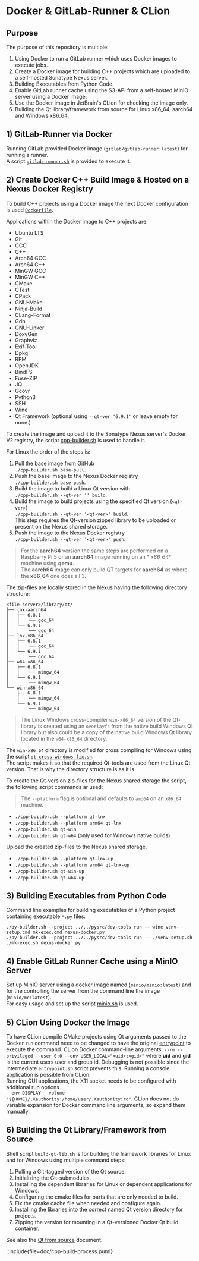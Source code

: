 # Docker & GitLab-Runner & CLion

## Purpose

The purpose of this repository is multiple:

1. Using Docker to run a GitLab runner which uses Docker images to execute jobs.
2. Create a Docker image for building C++ projects which are uploaded to a self-hosted Sonatype Nexus server.
3. Building Executables from Python Code.
4. Enable GitLab runner cache using the S3-API from a self-hosted MinIO server using a Docker image.
5. Use the Docker image in JetBrain's CLion for checking the image only.
6. Building the Qt library/framework from source for Linux x86_64, aarch64 and Windows x86_64.

## 1) GitLab-Runner via Docker

Running GitLab provided Docker image (`gitlab/gitlab-runner:latest`) for running a runner.  
A script [`gitlab-runner.sh`](gitlab-runner.sh "Link to the script.") is provided to execute it.

## 2) Create Docker C++ Build Image & Hosted on a Nexus Docker Registry

To build C++ projects using a Docker image the next Docker configuration is used
[`Dockerfile`](builder/cpp.Dockerfile "Link to the docker file.").

Applications within the Docker image to C++ projects are:

* Ubuntu LTS
* Git
* GCC
* C++
* Arch64 GCC
* Arch64 C++
* MinGW GCC
* MinGW C++
* CMake
* CTest
* CPack
* GNU-Make
* Ninja-Build
* CLang-Format
* Gdb
* GNU-Linker
* DoxyGen
* Graphviz
* Exif-Tool
* Dpkg
* RPM
* OpenJDK
* BindFS
* Fuse-ZIP
* JQ
* Gcovr
* Python3
* SSH
* Wine
* Qt Framework (optional using `--qt-ver '6.9.1'` or leave empty for none.)

To create the image and upload it to the Sonatype Nexus server's Docker V2 registry, the
script [cpp-builder.sh](cpp-builder.sh)
is used to handle it.

For Linux the order of the steps is:

1. Pull the base image from GitHub  
	 `./cpp-builder.sh base-pull`.
2. Push the base image to the Nexus Docker registry  
	 `./cpp-builder.sh base-push`.
3. Build the image to build a Linux Qt version with  
	 `./cpp-builder.sh --qt-ver '' build`.
4. Build the image to build projects using the specified Qt version (`<qt-ver>`)  
	 `./cpp-builder.sh --qt-ver '<qt-ver>' build`.  
	 This step requires the Qt-version zipped library to be uploaded or present on the Nexus shared storage.
5. Push the image to the Nexus Docker registry  
	 `./cpp-builder.sh --qt-ver '<qt-ver>' push`.

> For the **aarch64** version the same steps are performed on a Raspberry Pi 5 or an **aarch64** image running on an *
*x86_64** machine using **qemu**.  
> The **aarch64** image can only build QT targets for **aarch64** as where the **x86_64** one does all 3.

The zip-files are locally stored in the Nexus having the following directory structure:

```text
<file-server>/library/qt/
├── lnx-aarch64
│   ├── 6.8.1
│   │   └── gcc_64
│   └── 6.9.1
│       └── gcc_64
├── lnx-x86_64
│   ├── 6.8.1
│   │   └── gcc_64
│   └── 6.9.1
│       └── gcc_64
├── w64-x86_64
│   ├── 6.8.1
│   │   └── mingw_64
│   └── 6.9.1
│       └── mingw_64
└── win-x86_64
    ├── 6.8.1
    │   └── mingw_64
    └── 6.9.1
        └── mingw_64
```

> The Linux Windows cross-compiler `win-x86_64` version of the Qt-library is created using an `overlayfs` from
> the native build Windows Qt library but also could be a copy of the native build Windows Qt library located in
> the `w64-x86_64` directory.

The `win-x86_64` directory is modified for cross compiling for Windows using the script  [
`qt-cross-windows-fix.sh`](https://github.com/Scanframe/sf-cmake/blob/main/bin/qt-cross-windows-fix.sh).   
The script makes it so that the required Qt-tools are used from the Linux Qt version.
That is why the directory structure is as it is.

To create the Qt-version zip-files for the Nexus shared storage the script, the following script commands ar used:
> The `--platform` flag is optional and defaults to `amd64` on an `x86_64` machine.

* `./cpp-builder.sh --platform qt-lnx`
* `./cpp-builder.sh --platform arm64 qt-lnx`
* `./cpp-builder.sh qt-win`
* `./cpp-builder.sh qt-w64` (only used for Windows native builds)

Upload the created zip-files to the Nexus shared storage.

* `./cpp-builder.sh --platform qt-lnx-up`
* `./cpp-builder.sh --platform arm64 qt-lnx-up`
* `./cpp-builder.sh qt-win-up`
* `./cpp-builder.sh qt-w64-up`

## 3) Building Executables from Python Code

Command line examples for building executables of a Python project containing executable `*.py` files.

```shell
./py-builder.sh --project ../../pysrc/dev-tools run -- wine venv-setup.cmd mk-exec.cmd nexus-docker.py
./py-builder.sh --project ../../pysrc/dev-tools run -- ./venv-setup.sh ./mk-exec.sh nexus-docker.py
```

## 4) Enable GitLab Runner Cache using a MinIO Server

Set up MinIO server using a docker image named (`minio/minio:latest`) and for the controlling
the server from the command line the image (`minio/mc:latest`).  
For easy usage and set up the script [minio.sh](minio.sh "Link to the script.") is used.

## 5) CLion Using Docker the Image

To have CLion compile CMake projects using Qt arguments passed to the Docker `run` command need to be
changed to have the original [entrypoint](builder/bin/entrypoint.sh) to execute the command.
CLion Docker command-line arguments: `--rm --privileged --user 0:0 --env USER_LOCAL="<uid>:<gid>"`
where **uid** and **gid** is the current users user and group id.
Debugging is not possible since the intermediate `entrypoint.sh` script prevents this.
Running a console application is possible from CLion.  
Running GUI applications, the X11 socket needs to be configured with additional run options  
`--env DISPLAY --volume "${HOME}/.Xauthority:/home/user/.Xauthority:ro"`.
CLion does not do variable expansion for Docker command line arguments, so expand them manually.

## 6) Building the Qt Library/Framework from Source

Shell script `build-qt-lib.sh` is for building the framework libraries for Linux and for Windows
using multiple command steps:

1. Pulling a Git-tagged version of the Qt source.
2. Initializing the Git-submodules.
3. Installing the dependent libraries for Linux or dependent applications for Windows.
4. Configuring the cmake files for parts that are only needed to build.
5. Fix the cmake cache file when needed and configure again.
6. Installing the libraries into the correct named Qt version directory for projects.
7. Zipping the version for mounting in a Qt-versioned Docker Qt build container.

See also the [Qt from source](doc/qt-from-source.md) document.

::include{file=doc/cpp-build-process.puml}
